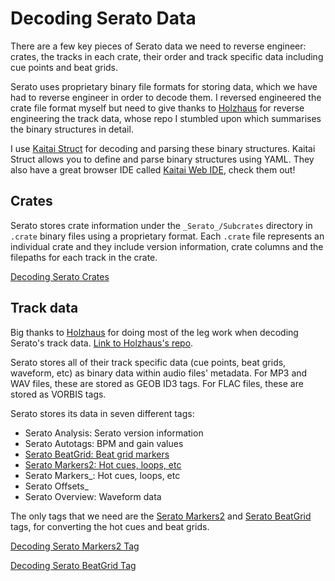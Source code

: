 # Decoding Serato Data

There are a few key pieces of Serato data we need to reverse engineer: crates, the tracks in each crate, their order and track specific data including cue points and beat grids.

Serato uses proprietary binary file formats for storing data, which we have had to reverse engineer in order to decode them. I reversed engineered the crate file format myself but need to give thanks to [Holzhaus](https://github.com/Holzhaus) for reverse engineering the track data, whose repo I stumbled upon which summarises the binary structures in detail.

I use [Kaitai Struct](https://kaitai.io/) for decoding and parsing these binary structures. Kaitai Struct allows you to define and parse binary structures using YAML. They also have a great browser IDE called [Kaitai Web IDE](https://ide.kaitai.io/), check them out!

## Crates

Serato stores crate information under the `_Serato_/Subcrates` directory in `.crate` binary files using a proprietary format. Each `.crate` file represents an individual crate and they include version information, crate columns and the filepaths for each track in the crate.

[Decoding Serato Crates](decoding-serato-crates.md)

## Track data

Big thanks to [Holzhaus](https://github.com/Holzhaus) for doing most of the leg work when decoding Serato's track data. [Link to Holzhaus's repo](https://github.com/Holzhaus/serato-tags).

Serato stores all of their track specific data (cue points, beat grids, waveform, etc) as binary data within audio files' metadata. For MP3 and WAV files, these are stored as GEOB ID3 tags. For FLAC files, these are stored as VORBIS tags.

Serato stores its data in seven different tags:

- Serato Analysis: Serato version information
- Serato Autotags: BPM and gain values
- [Serato BeatGrid: Beat grid markers](decoding-serato-beatgrid-tag.md)
- [Serato Markers2: Hot cues, loops, etc](decoding-serato-markers2-tag.md)
- Serato Markers\_: Hot cues, loops, etc
- Serato Offsets\_
- Serato Overview: Waveform data

The only tags that we need are the [Serato Markers2](decoding-serato-markers2-tag.md) and [Serato BeatGrid](decoding-serato-beatgrid-tag.md) tags, for converting the hot cues and beat grids.

[Decoding Serato Markers2 Tag](decoding-serato-markers2-tag.md)

[Decoding Serato BeatGrid Tag](decoding-serato-beatgrid-tag.md)
